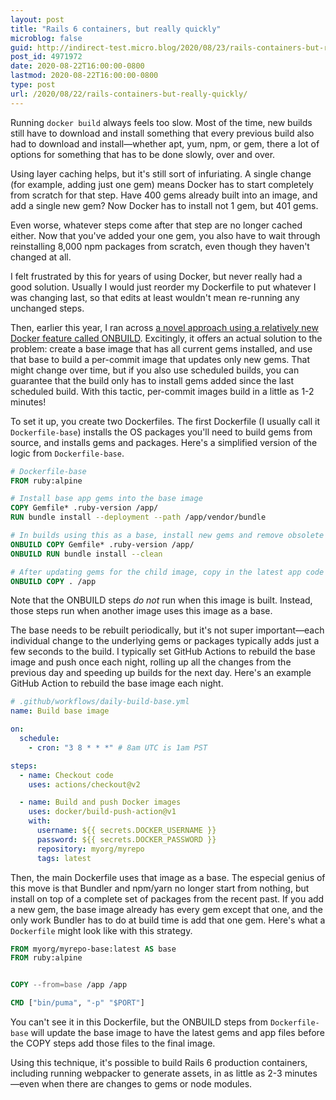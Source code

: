 ```yaml
---
layout: post
title: "Rails 6 containers, but really quickly"
microblog: false
guid: http://indirect-test.micro.blog/2020/08/23/rails-containers-but-really-quickly/
post_id: 4971972
date: 2020-08-22T16:00:00-0800
lastmod: 2020-08-22T16:00:00-0800
type: post
url: /2020/08/22/rails-containers-but-really-quickly/
---
```

Running `docker build` always feels too slow. Most of the time, new builds still have to download and install something that every previous build also had to download and install—whether apt, yum, npm, or gem, there a lot of options for something that has to be done slowly, over and over.

Using layer caching helps, but it's still sort of infuriating. A single change (for example, adding just one gem) means Docker has to start completely from scratch for that step. Have 400 gems already built into an image, and add a single new gem? Now Docker has to install not 1 gem, but 401 gems.

Even worse, whatever steps come after that step are no longer cached either. Now that you've added your one gem, you also have to wait through reinstalling 8,000 npm packages from scratch, even though they haven't changed at all.

I felt frustrated by this for years of using Docker, but never really had a good solution. Usually I would just reorder my Dockerfile to put whatever I was changing last, so that edits at least wouldn't mean re-running any unchanged steps.

Then, earlier this year, I ran across [a novel approach using a relatively new Docker feature called ONBUILD](https://ledermann.dev/blog/2020/01/29/building-docker-images-the-performant-way/). Excitingly, it offers an actual solution to the problem: create a base image that has all current gems installed, and use that base to build a per-commit image that updates only new gems. That might change over time, but if you also use scheduled builds, you can guarantee that the build only has to install gems added since the last scheduled build. With this tactic, per-commit images build in a little as 1-2 minutes!

To set it up, you create two Dockerfiles. The first Dockerfile (I usually call it `Dockerfile-base`) installs the OS packages you'll need to build gems from source, and installs gems and packages. Here's a simplified version of the logic from `Dockerfile-base`.

```dockerfile
# Dockerfile-base
FROM ruby:alpine

# Install base app gems into the base image
COPY Gemfile* .ruby-version /app/
RUN bundle install --deployment --path /app/vendor/bundle

# In builds using this as a base, install new gems and remove obsolete gems
ONBUILD COPY Gemfile* .ruby-version /app/
ONBUILD RUN bundle install --clean

# After updating gems for the child image, copy in the latest app code
ONBUILD COPY . /app
```

Note that the ONBUILD steps _do not_ run when this image is built. Instead, those steps run when another image uses this image as a base.

The base needs to be rebuilt periodically, but it's not super important—each individual change to the underlying gems or packages typically adds just a few seconds to the build. I typically set GitHub Actions to rebuild the base image and push once each night, rolling up all the changes from the previous day and speeding up builds for the next day. Here's an example GitHub Action to rebuild the base image each night.

```yaml
# .github/workflows/daily-build-base.yml
name: Build base image

on:
  schedule:
    - cron: "3 8 * * *" # 8am UTC is 1am PST

steps:
  - name: Checkout code
    uses: actions/checkout@v2

  - name: Build and push Docker images
    uses: docker/build-push-action@v1
    with:
      username: ${{ secrets.DOCKER_USERNAME }}
      password: ${{ secrets.DOCKER_PASSWORD }}
      repository: myorg/myrepo
      tags: latest
```

Then, the main Dockerfile uses that image as a base. The especial genius of this move is that Bundler and npm/yarn no longer start from nothing, but install on top of a complete set of packages from the recent past. If you add a new gem, the base image already has every gem except that one, and the only work Bundler has to do at build time is add that one gem. Here's what a `Dockerfile` might look like with this strategy.

```dockerfile
FROM myorg/myrepo-base:latest AS base
FROM ruby:alpine


COPY --from=base /app /app

CMD ["bin/puma", "-p" "$PORT"]
```

You can't see it in this Dockerfile, but the ONBUILD steps from `Dockerfile-base` will update the base image to have the latest gems and app files before the COPY steps add those files to the final image.

Using this technique, it's possible to build Rails 6 production containers, including running webpacker to generate assets, in as little as 2-3 minutes—even when there are changes to gems or node modules.
